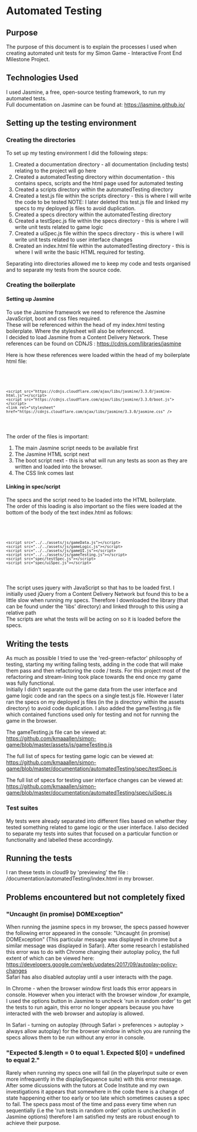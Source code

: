# Automated Testing
## Purpose
The purpose of this document is to explain the processes I used when creating automated unit tests for my Simon Game - Interactive Front End Milestone Project.

## Technologies Used
I used Jasmine, a free, open-source testing framework, to run my automated tests.
<br> Full documentation on Jasmine can be found at: https://jasmine.github.io/

## Setting up the testing environment
### Creating the directories
To set up my testing environment I did the following steps:
1) Created a documentation directory - all documentation (including tests) relating to the project will go here
2) Created a automatedTesting directory within documentation - this contains specs, scripts and the html page used for automated testing
3) Created a scripts directory within the automatedTesting directory
4) Created a test.js file within the scripts directory - this is where I will write the code to be tested
NOTE: I later deleted this test.js file and linked my specs to my deployed js files to avoid duplication.
5) Created a specs directory within the automatedTesting directory
6) Created a testSpec.js file within the specs directory - this is where I will write unit tests related to game logic
7) Created a uiSpec.js file within the specs directory - this is where I will write unit tests related to user interface changes
8) Created an index.html file within the automatedTesting directory - this is where I will write the basic HTML required for testing.

Separating into directories allowed me to keep my code and tests organised and to separate my tests from the source code.

### Creating the boilerplate
#### Setting up Jasmine
To use the Jasmine framework we need to reference the Jasmine JavaScript, boot and css files required.<br>
These will be referenced within the head of my index.html testing boilerplate. Where the stylesheet will also be referenced. <br>
I decided to load Jasmine from a Content Delivery Network.
These references can be found on CDNJS : https://cdnjs.com/libraries/jasmine

Here is how these references were loaded within the head of my boilerplate html file:
<pre><code>
    <script src="https://cdnjs.cloudflare.com/ajax/libs/jasmine/3.3.0/jasmine.js"></script> 
    <script src="https://cdnjs.cloudflare.com/ajax/libs/jasmine/3.3.0/jasmine-html.js"></script> 
    <script src="https://cdnjs.cloudflare.com/ajax/libs/jasmine/3.3.0/boot.js"></script>
    <link rel="stylesheet" href="https://cdnjs.cloudflare.com/ajax/libs/jasmine/3.3.0/jasmine.css" />
</code></pre>

The order of the files is important:
1) The main Jasmine script needs to be available first
2) The Jasmine HTML script next
3) The boot script next - this is what will run any tests as soon as they are written and loaded into the browser.
4) The CSS link comes last

#### Linking in spec/script 
The specs and the script need to be loaded into the HTML boilerplate. <br>
The order of this loading is also important so the files were loaded at the bottom of the body of the text index.html as follows:
<pre><code>
     <script src="../../assets/libs/jquery.js"></script>
    <script src="../../assets/js/gameData.js"></script>
    <script src="../../assets/js/gameLogic.js"></script>
    <script src="../../assets/js/gameUI.js"></script>
    <script src="../../assets/js/gameTesting.js"></script>
    <script src="spec/testSpec.js"></script>
    <script src="spec/uiSpec.js"></script>
</code></pre>

The script uses jquery with JavaScript so that has to be loaded first. I initially used jQuery from a Content Delivery Network but found
this to be a little slow when running my specs. Therefore I downloaded the library (that can be found under the 'libs' directory) and linked through
to this using a relative path<br>
The scripts are what the tests will be acting on so it is loaded before the specs. <br>


## Writing the tests
As much as possible I tried to use the 'red-green-refactor' philosophy of testing, starting my writing failing tests,
adding in the code that will make them pass and then refactoring the code / tests.
For this project most of the refactoring and stream-lining took place towards the end once my game was fully functional.
<br>
Initially I didn't separate out the game data from the user interface and game logic code and ran the specs on a single test.js file.
However I later ran the specs on my deployed js files (in the js directory within the assets directory) to avoid code duplication.
I also added the gameTesting.js file which contained functions used only for testing and not for running the game in the browser.

The gameTesting.js file can be viewed at: https://github.com/kmaaallen/simon-game/blob/master/assets/js/gameTesting.js

The full list of specs for testing game logic can be viewed at: https://github.com/kmaaallen/simon-game/blob/master/documentation/automatedTesting/spec/testSpec.js

The full list of specs for testing user interface changes can be viewed at: https://github.com/kmaaallen/simon-game/blob/master/documentation/automatedTesting/spec/uiSpec.js

### Test suites
My tests were already separated into different files based on whether they tested something related to game logic or the user interface.
I also decided to separate my tests into suites that focused on a particular function or functionality and labelled these accordingly.

## Running the tests
I ran these tests in cloud9 by 'previewing' the file : /documentation/automatedTesting/index.html in my browser.

## Problems encountered but not completely fixed
### "Uncaught (in promise) DOMException"
When running the jasmine specs in my browser, the specs passed however the following error appeared in the console:
"Uncaught (in promise) DOMException" (This particular message was displayed in chrome but a similar message was displayed in Safari).
After some research I established this error was to do with Chrome changing their autoplay policy, the full extent of which 
can be viewed here: https://developers.google.com/web/updates/2017/09/autoplay-policy-changes<br>
Safari has also disabled autoplay until a user interacts with the page.

In Chrome - when the browser window first loads this error appears in console. However when you interact with the browser window
,for example, I used the options button in Jasmine to uncheck 'run in random order' to get the tests to run again, this error no longer appears
because you have interacted with the web browser and autoplay is allowed.

In Safari - turning on autoplay (through Safari > preferences > autoplay > always allow autoplay) for the browser window in which you are running the specs
allows them to be run without any error in console.

### "Expected $.length = 0 to equal 1. Expected $[0] = undefined to equal 2."
Rarely when running my specs one will fail (in the playerInput suite or even more infrequently in the displaySequence suite) with this error message.
After some dicussions with the tutors at Code Institute and my own investigations it appears that somewhere 
in the code there is a change of state happening either too early or too late which sometimes causes a spec to fail.
The specs pass most of the time and pass every time when run sequentially (i.e the 'run tests in random order' option is unchecked in Jasmine options) therefore I am satisfied my tests are robust enough to achieve their purpose.
